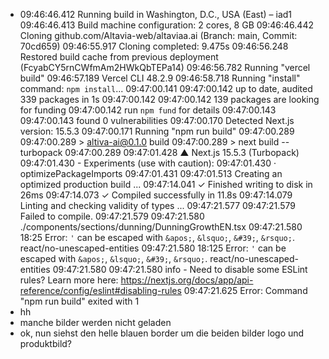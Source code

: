 - 09:46:46.412 Running build in Washington, D.C., USA (East) – iad1
09:46:46.413 Build machine configuration: 2 cores, 8 GB
09:46:46.442 Cloning github.com/Altavia-web/altaviaa.ai (Branch: main, Commit: 70cd659)
09:46:55.917 Cloning completed: 9.475s
09:46:56.248 Restored build cache from previous deployment (FcyabCY5rnCWfmAm2HWkQbTEPa14)
09:46:56.782 Running "vercel build"
09:46:57.189 Vercel CLI 48.2.9
09:46:58.718 Running "install" command: `npm install`...
09:47:00.141 
09:47:00.142 up to date, audited 339 packages in 1s
09:47:00.142 
09:47:00.142 139 packages are looking for funding
09:47:00.142   run `npm fund` for details
09:47:00.143 
09:47:00.143 found 0 vulnerabilities
09:47:00.170 Detected Next.js version: 15.5.3
09:47:00.171 Running "npm run build"
09:47:00.289 
09:47:00.289 > altiva-ai@0.1.0 build
09:47:00.289 > next build --turbopack
09:47:00.289 
09:47:01.428    ▲ Next.js 15.5.3 (Turbopack)
09:47:01.430    - Experiments (use with caution):
09:47:01.430      · optimizePackageImports
09:47:01.431 
09:47:01.513    Creating an optimized production build ...
09:47:14.041  ✓ Finished writing to disk in 26ms
09:47:14.073  ✓ Compiled successfully in 11.8s
09:47:14.079    Linting and checking validity of types ...
09:47:21.577 
09:47:21.579 Failed to compile.
09:47:21.579 
09:47:21.580 ./components/sections/dunning/DunningGrowthEN.tsx
09:47:21.580 18:25  Error: `'` can be escaped with `&apos;`, `&lsquo;`, `&#39;`, `&rsquo;`.  react/no-unescaped-entities
09:47:21.580 18:125  Error: `'` can be escaped with `&apos;`, `&lsquo;`, `&#39;`, `&rsquo;`.  react/no-unescaped-entities
09:47:21.580 
09:47:21.580 info  - Need to disable some ESLint rules? Learn more here: https://nextjs.org/docs/app/api-reference/config/eslint#disabling-rules
09:47:21.625 Error: Command "npm run build" exited with 1
- hh
- manche bilder werden nicht geladen
- ok, nun siehst den helle blauen border um die beiden bilder logo und produktbild?